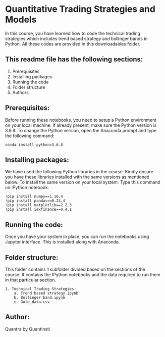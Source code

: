 # Quantitative Trading Strategies and Models

In this course, you have learned how to code the technical trading strategies which includes trend based strategy and bollinger bands in Python. All these codes are provided in this downloadables folder.

## This readme file has the following sections:
1. Prerequisites
2. Installing packages
3. Running the code
4. Folder structure
5. Authors

## Prerequisites:
Before running these notebooks, you need to setup a Python environment on your local machine. If already present, make sure the Python version is 3.6.8. To change the Python version, open the Anaconda prompt and type the following command: 

	conda install python=3.6.8

## Installing packages:
We have used the following Python libraries in the course. Kindly ensure you have these libraries installed with the same versions as mentioned below. To install the same version on your local system. Type this command on IPython notebook.

    !pip install numpy==1.16.4
    !pip install pandas==0.23.4
    !pip install matplotlib==2.2.3
    !pip install iexfinance==0.4.1   
  
## Running the code:
Once you have your system in place, you can run the notebooks using Jupyter interface. This is installed along with Anaconda.

## Folder structure:
This folder contains 1 subfolder divided based on the sections of the course. It contains the IPython notebooks and the data required to run them in that particular section.

	1. Technical Trading Strategies:
		a. Trend based strategy.ipynb
		b. Bollinger band.ipynb
		c. Gold_data.csv

## Author:
Quantra by QuantInsti
